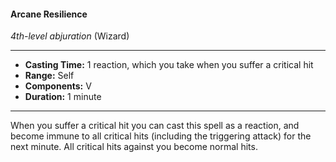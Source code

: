 #### Arcane Resilience
*4th-level abjuration* (Wizard)
___
- **Casting Time:** 1 reaction, which you take when you suffer a critical hit
- **Range:** Self
- **Components:** V
- **Duration:** 1 minute
---
When you suffer a critical hit you can cast this spell as a reaction, and become immune to all critical hits (including the triggering attack) for the next minute. All critical hits against you become normal hits.